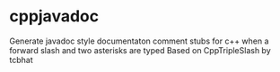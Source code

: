 # cppjavadoc
Generate javadoc style documentaton comment stubs for c++ when a forward slash and two asterisks are typed
Based on CppTripleSlash by tcbhat
